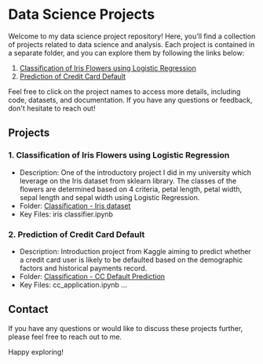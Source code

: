 # Data Science Projects

Welcome to my data science project repository! Here, you'll find a collection of projects related to data science and analysis. Each project is contained in a separate folder, and you can explore them by following the links below:

1. [Classification of Iris Flowers using Logistic Regression](Classification%20-%20Iris%20dataset)
2. [Prediction of Credit Card Default](Classification%20-%20credit%20card%20approval)

Feel free to click on the project names to access more details, including code, datasets, and documentation. If you have any questions or feedback, don't hesitate to reach out!

## Projects

### 1. Classification of Iris Flowers using Logistic Regression

- Description: One of the introductory project I did in my university which leverage on the Iris dataset from sklearn library. The classes of the flowers are determined based on 4 criteria, petal length, petal width, sepal length and sepal width using Logistic Regression.
- Folder: [Classification - Iris dataset](Classification%20-%20Iris%20dataset)
- Key Files: iris classifier.ipynb

### 2. Prediction of Credit Card Default

- Description: Introduction project from Kaggle aiming to predict whether a credit card user is likely to be defaulted based on the demographic factors and historical payments record. 
- Folder: [Classification - CC Default Prediction](Classification%20-%20credit%20card%20approval)
- Key Files: cc_application.ipynb
...

## Contact

If you have any questions or would like to discuss these projects further, please feel free to reach out to me.

Happy exploring!
